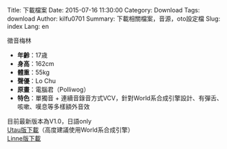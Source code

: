 Title: 下載檔案
Date: 2015-07-16 11:30:00
Category: Download
Tags: download
Author: kilfu0701
Summary: 下載相關檔案，音源，oto設定檔
Slug: index
Lang: en

<div>
  <div class="sub-lead-title">徵音梅林</div>
  <ul>
    <li><b>年齡</b>：17歳</li>
    <li><b>身高</b>：162cm</li>
    <li><b>體重</b>：55kg</li>
    <li><b>聲優</b>：Lo Chu</li>
    <li><b>原畫</b>：電腦君（Polliwog）</li>
    <li><b>特色</b>：單獨音 + 連續音錄音方式VCV，針對World系合成引擎設計、有彈舌、咳嗽、嘆息等多樣額外音效</li>
  </ul>
  <div class="pad10">目前最新版本為<span>V1.0</span>，日語only</div>
  <div><a href="#">Utau版下載</a>（高度建議使用World系合成引擎）</div>
  <div><a href="#">Linne版下載</a></div>
</div>
